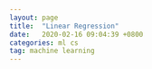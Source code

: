 ```yaml
---
layout: page
title:  "Linear Regression"
date:   2020-02-16 09:04:39 +0800
categories: ml cs
tag: machine learning
---
```


<style type="text/css">
    .ipynb {
        width: 960px;
    }
</style>


<div class="ipynb">
<!--{% jupyter_notebook "/notebook/2020-02-16-line_regression.ipynb" %}-->
</div>
